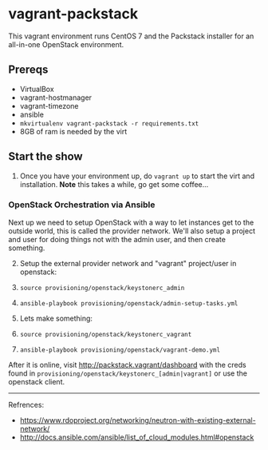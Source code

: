 # vagrant-packstack

This vagrant environment runs CentOS 7 and the Packstack installer for an all-in-one OpenStack
environment.

## Prereqs

* VirtualBox
* vagrant-hostmanager
* vagrant-timezone
* ansible
 * `mkvirtualenv vagrant-packstack -r requirements.txt`
* 8GB of ram is needed by the virt

## Start the show

1. Once you have your environment up, do `vagrant up` to start the virt and installation. **Note**
this takes a while, go get some coffee...

### OpenStack Orchestration via Ansible

Next up we need to setup OpenStack with a way to let instances get to the outside world, this is
called the provider network. We'll also setup a project and user for doing things not with the admin
user, and then create something.

2. Setup the external provider network and "vagrant" project/user in openstack:
 1. `source provisioning/openstack/keystonerc_admin`
 2. `ansible-playbook provisioning/openstack/admin-setup-tasks.yml`

3. Lets make something:
 1. `source provisioning/openstack/keystonerc_vagrant`
 2. `ansible-playbook provisioning/openstack/vagrant-demo.yml`

After it is online, visit http://packstack.vagrant/dashboard with the creds found in
`provisioning/openstack/keystonerc_[admin|vagrant]` or use the openstack client.

---

Refrences:
* https://www.rdoproject.org/networking/neutron-with-existing-external-network/
* http://docs.ansible.com/ansible/list_of_cloud_modules.html#openstack
